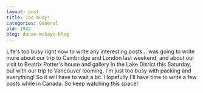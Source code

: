 ```yaml
---
layout: post
title: Too busy!
categories: General
old: 1942
blog: danae-mckays-blog
---
```

Life's too busy right now to write any interesting posts... was going to write more about our trip to Cambridge and London last weekend, and about our visit to Beatrix Potter's house and gallery in the Lake Disrict this Saturday, but with our trip to Vancouver looming, I'm just too busy with packing and everything! So it will have to wait a bit. Hopefully I'll have time to write a few posts while in Canada. So keep watching this space!